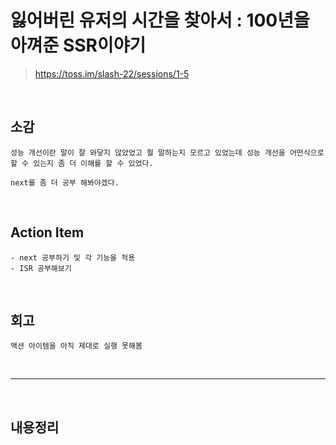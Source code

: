 # 잃어버린 유저의 시간을 찾아서 : 100년을 아껴준 SSR이야기

> https://toss.im/slash-22/sessions/1-5

<br>

## 소감

```
성능 개선이란 말이 잘 와닿지 않았었고 뭘 말하는지 모르고 있었는데 성능 개선을 어떤식으로 할 수 있는지 좀 더 이해를 할 수 있었다.

next를 좀 더 공부 해봐야겠다.
```

<br>

## Action Item

```
- next 공부하기 및 각 기능을 적용
- ISR 공부해보기
```

<br>

## 회고

```
액션 아이템을 아직 제대로 실행 못해봄
```

<br>

---

<br>

## 내용정리
